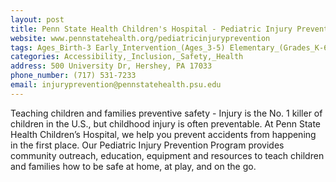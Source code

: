 ```yaml
---
layout: post
title: Penn State Health Children's Hospital - Pediatric Injury Prevention Program
website: www.pennstatehealth.org/pediatricinjuryprevention
tags: Ages_Birth-3 Early_Intervention_(Ages_3-5) Elementary_(Grades_K-6) Secondary_(Grades_7-12)
categories: Accessibility,_Inclusion,_Safety,_Health
address: 500 University Dr, Hershey, PA 17033
phone_number: (717) 531-7233
email: injuryprevention@pennstatehealth.psu.edu
---
```

Teaching children and families preventive safety - Injury is the No. 1 killer of children in the U.S., but childhood injury is often preventable. At Penn State Health Children’s Hospital, we help you prevent accidents from happening in the first place. Our Pediatric Injury Prevention Program provides community outreach, education, equipment and resources to teach children and families how to be safe at home, at play, and on the go.